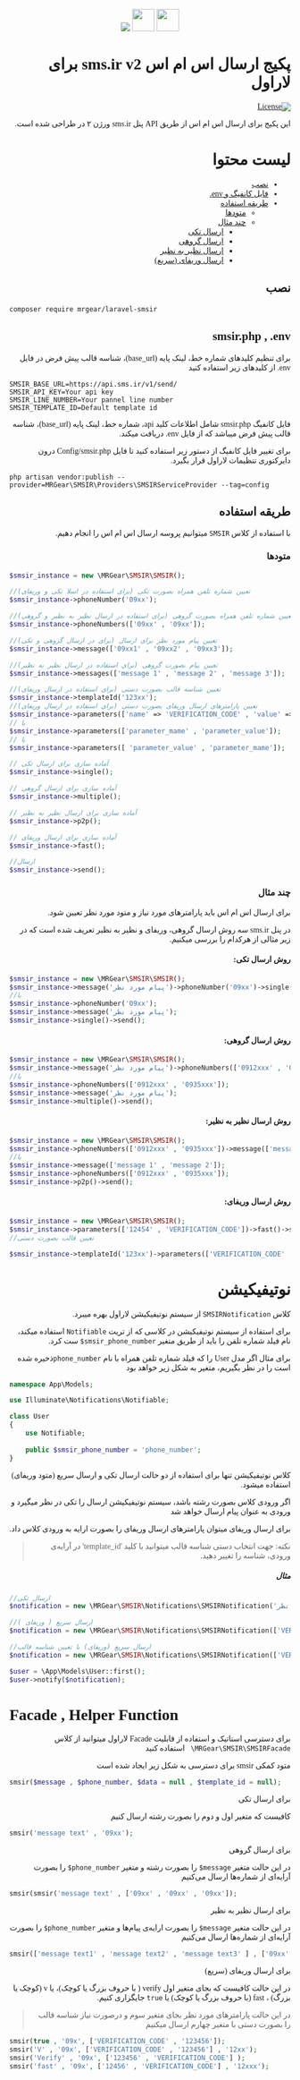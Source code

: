 <link rel="preconnect" href="https://fonts.googleapis.com">
<link rel="preconnect" href="https://fonts.gstatic.com" crossorigin>
<link href="https://fonts.googleapis.com/css2?family=Lalezar&display=swap" rel="stylesheet"> 
<p align="center"><img src="src/resources/images/smsirlogo.png"> <img src="src/resources/images/swap2.png" width="40"> <img src="src/resources/images/laravel-logo.svg" width="40"></p>

<div style="font-family: Lalezar!important;">
<div dir="rtl">

# پکیج ارسال اس ام اس sms.ir v2 برای لاراول

[![License](https://poser.pugx.org/prettus/l5-repository/license)](https://packagist.org/packages/prettus/l5-repository)

این پکیج برای ارسال اس ام اس از طریق API پنل sms.ir ورژن ۲ در طراحی شده است.

# لیست محتوا

- [نصب](#نصب)
- [فایل کانفیگ و env.](#env)
- [طریقه استفاده](#طریقه-استفاده)
    - [متودها](#متودها)
    - [چند مثال](#چندمثال)
        - [ارسال تکی](#single)
        - [ارسال گروهی](#multiple)
        - [ارسال نظیر به نظیر](#p2p)
        - [ارسال وریفای (سریع)](#verify)

## نصب

</div>


```
composer require mrgear/laravel-smsir
```

<div dir="rtl" id="env">

## smsir.php , .env


برای تنظیم کلیدهای شماره خط، لینک پایه (base_url)، شناسه قالب پیش فرض در فایل env. از کلیدهای زیر استفاده کنید
</div>
<div dir="ltr">

```
SMSIR_BASE_URL=https://api.sms.ir/v1/send/
SMSIR_API_KEY=Your api key
SMSIR_LINE_NUMBER=Your pannel line number
SMSIR_TEMPLATE_ID=Default template id
```

</div>
<div dir="rtl">
فایل کانفیگ smsir.php شامل اطلاعات کلید api، شماره خط، لینک پایه (base_url)، شناسه قالب پیش فرض  میباشد که از فایل env. دریافت میکند.

برای تغییر فایل کانفیگ از دستور زیر استفاده کنید تا فایل Config/smsir.php درون دایرکتوری تنظیمات لاراول قرار بگیرد.

</div>

```
php artisan vendor:publish --provider=MRGear\SMSIR\Providers\SMSIRServiceProvider --tag=config
```

<div dir="rtl">

## طریقه استفاده


با استفاده از کلاس ```SMSIR``` میتوانیم پروسه ارسال اس ام اس را انجام دهیم.

### متودها

</div>

```php
$smsir_instance = new \MRGear\SMSIR\SMSIR();

//تعیین شماره تلفن همراه بصورت تکی (برای استفاده در اسلا تکی و وریفای)
$smsir_instance->phoneNumber('09xx');

//تعیین شماره تلفن همراه بصورت گروهی (برای استفاده در ارسال نظیر به نظیر و گروهی)
$smsir_instance->phoneNumbers(['09xx' , '09xx']);

//تعیین پیام مورد نظر برای ارسال (برای در ارسال گروهی و تکی)
$smsir_instance->message(['09xx1' , '09xx2' , '09xx3']);

//تعیین پیام بصورت گروهی (برای استفاده در ارسال نظیر به نظیر)
$smsir_instance->messages(['message 1' , 'message 2' , 'message 3']);

//تعیین شناسه قالب بصورت دستی (برای استفاده در ارسال وریفای) 
$smsir_instance->templateId('123xx');
//تعیین پارامترهای ارسال وریفای بصورت دستی (برای استفاده در ارسال وریفای) 
$smsir_instance->parameters(['name' => 'VERIFICATION_CODE' , 'value' => '12345']);
// یا
$smsir_instance->parameters(['parameter_mame' , 'parameter_value']);
// یا
$smsir_instance->parameters([ 'parameter_value' , 'parameter_mame']);

// آماده سازی برای ارسال تکی
$smsir_instance->single();

// آماده سازی برای ارسال گروهی
$smsir_instance->multiple();

// آماده سازی برای ارسال نظیر به نظیر
$smsir_instance->p2p();

// آماده سازی برای ارسال وریفای
$smsir_instance->fast();

//ارسال
$smsir_instance->send();
```

<div dir="rtl">

### چند مثال

برای ارسال اس ام اس باید پارامترهای مورد نیاز و متود مورد نظر تعیین شود.

در پنل sms.ir سه روش ارسال گروهی، وریفای و نظیر به نظیر تعریف شده است که در زیر مثالی از هرکدام را بررسی میکنیم.
</div>

<div dir="rtl" id="single">

#### روش ارسال تکی:

</div>

```php
$smsir_instance = new \MRGear\SMSIR\SMSIR();
$smsir_instance->message('پیام مورد نظر')->phoneNumber('09xx')->single()->send();
//یا
$smsir_instance->phoneNumber('09xx');
$smsir_instance->message('پیام مورد نظر');
$smsir_instance->single()->send();
```

<div dir="rtl" id="multiple">

#### روش ارسال گروهی:

</div>

```php
$smsir_instance = new \MRGear\SMSIR\SMSIR();
$smsir_instance->message('پیام مورد نظر')->phoneNumbers(['0912xxx' , '0935xxx'])->multiple()->send();
//یا
$smsir_instance->phoneNumbers(['0912xxx' , '0935xxx']);
$smsir_instance->message('پیام مورد نظر');
$smsir_instance->multiple()->send();
```

<div dir="rtl" id="p2p">

#### روش ارسال نظیر به نظیر:

</div>

```php
$smsir_instance = new \MRGear\SMSIR\SMSIR();
$smsir_instance->phoneNumbers(['0912xxx' , '0935xxx'])->message(['message 1' , 'message 2'])->p2p()->send();
//یا
$smsir_instance->message(['message 1' , 'message 2']);
$smsir_instance->phoneNumbers(['0912xxx' , '0935xxx']);
$smsir_instance->p2p()->send();
```

<div dir="rtl" id="verify">

#### روش ارسال وریفای:

</div>

```php
$smsir_instance = new \MRGear\SMSIR\SMSIR();
$smsir_instance->parameters(['12454' , 'VERIFICATION_CODE'])->fast()->send();
//تعیین قالب بصورت دستی

$smsir_instance->templateId('123xx')->parameters(['VERIFICATION_CODE' , '12345'])->fast()->send();
```

<div dir="rtl" id="notification">

# نوتیفیکیشن

کلاس ```SMSIRNotification``` از سیستم نوتیفیکیشن لاراول بهره میبرد.

برای استفاده از سیستم نوتیفیکیشن در کلاسی که از تریت ```Notifiable``` استفاده میکند، نام فیلد شماره تلفن را باید از
طریق متغیر ```smsir_phone_number$``` ست کرد.

برای مثال اگر  مدل User را که فیلد شماره تلفن همراه با نام ```phone_number```ذخیره شده است را در نظر بگیریم، متغیر به شکل زیر خواهد بود
</div>

```php
namespace App\Models;

use Illuminate\Notifications\Notifiable;

class User  
{
    use Notifiable;
    
    public $smsir_phone_number = 'phone_number';
}
```

<div dir="rtl">
کلاس نوتیفیکیشن تنها برای استفاده از دو حالت ارسال تکی و ارسال سریع (متود وریفای) استفاده میشود.

اگر ورودی کلاس بصورت رشته باشد، سیستم نوتیفیکیشن ارسال را تکی در نظر میگیرد و ورودی به عنوان پیام ارسال خواهد شد

برای ارسال وریفای میتوان پارامترهای ارسال وریفای را بصورت ارایه به ورودی کلاس داد.

> نکته: جهت انتخاب دستی شناسه قالب میتوانید با کلید 'template_id' در آرایه‌ی ورودی، شناسه را تغییر دهید.


</div>
<div dir="rtl">

##### مثال

</div>

```php
//ارسال تکی
$notification = new \MRGear\SMSIR\Notifications\SMSIRNotification('پیام مورد نظر');

//ارسال سریع ( وریفای )
$notification = new \MRGear\SMSIR\Notifications\SMSIRNotification(['VERIFICATION_CODE' , '12345']);

//ارسال سریع (وریفای) با تعیین شناسه قالب
$notification = new \MRGear\SMSIR\Notifications\SMSIRNotification(['VERIFICATION_CODE' , '12345' , 'template_id' => '12xx']);

$user = \App\Models\User::first();
$user->notify($notification);
```

# Facade , Helper Function

<div dir="rtl">

برای دسترسی استاتیک و استفاده از قابلیت Facade لاراول میتوانید از کلاس ```MRGear\SMSIR\SMSIRFacade\ ``` استفاده کنید

متود کمکی smsir برای دسترسی به شکل زیر ایجاد شده است
</div>

```php
smsir($message , $phone_number, $data = null , $template_id = null);
```
<div dir="rtl">
برای ارسال تکی

کافیست که متغیر اول و دوم را بصورت رشته ارسال کنیم
</div>

```php
smsir('message text' , '09xx');
```
<div dir="rtl">
برای ارسال گروهی

در این حالت متغیر ```message$```  را بصورت رشته و متغیر ```phone_number$``` را بصورت آرایه‌ای از شماره‌ها ارسال می‌کنیم
</div>

```php
smsir(smsir('message text' , ['09xx' , '09xx' , '09xx']);
```
<div dir="rtl">
برای ارسال نظیر به نظیر

در این حالت متغیر ```message$```  را بصورت ارایه‌ی پیام‌ها و متغیر ```phone_number$``` را بصورت آرایه‌ای از شماره‌ها ارسال می‌کنیم

</div>

```php
smsir(['message text1' , 'message text2' , 'message text3' ] , ['09xx' , '09xx' , '09xx' ]);
```

<div dir="rtl">
برای ارسال وریفای (سریع)

در این حالت کافیست که بجای متغیر اول verify ( با حروف بزرگ یا کوچک)، یا v (کوچک یا بزرگ) ، fast (با حروف بزرگ یا کوچک) یا ```true``` جایگزاری کنیم.

>در این حالت پارامتر‌های مورد نظر بجای متغیر سوم و درصورت نیاز شناسه قالب را بصورت دستی با متغیر چهارم ارسال میکنیم

</div>

```php
smsir(true , '09x', ['VERIFICATION_CODE' , '123456']);
smsir('V' , '09x', ['VERIFICATION_CODE' , '123456'] , '12xx');
smsir('Verify' , '09x', ['123456' , 'VERIFICATION_CODE'] );
smsir('fast' , '09x', ['12456' , 'VERIFICATION_CODE'] , '12xxx');

```
</div>
